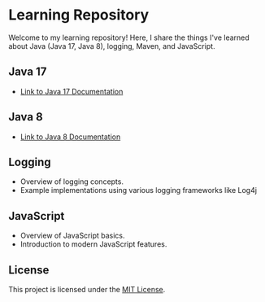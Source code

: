 # Learning Repository

Welcome to my learning repository! Here, I share the things I've learned about Java (Java 17, Java 8), logging, Maven, and JavaScript.

## Java 17
- [Link to Java 17 Documentation](https://docs.oracle.com/en/java/javase/17/docs/api/index.html)

## Java 8
- [Link to Java 8 Documentation](https://docs.oracle.com/javase/8/docs/api/index.html)

## Logging
- Overview of logging concepts.
- Example implementations using various logging frameworks like Log4j

## JavaScript
- Overview of JavaScript basics.
- Introduction to modern JavaScript features.

## License
This project is licensed under the [MIT License](LICENSE).
